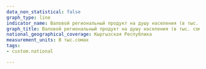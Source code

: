 ```yaml
---
data_non_statistical: false
graph_type: line
indicator_name: Валовой региональный продукт на душу населения (в тыс. сомах)
graph_title: Валовой региональный продукт на душу населения (в тыс. сомах)
national_geographical_coverage: Кыргызская Республика
measurement_units: В тыс.сомах
tags:
- custom.national

---
```

